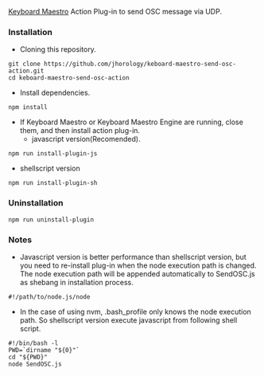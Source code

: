 [Keyboard Maestro](http://www.keyboardmaestro.com) Action Plug-in to send OSC message via UDP.

### Installation
- Cloning this repository.
```shellscript
git clone https://github.com/jhorology/keboard-maestro-send-osc-action.git
cd keboard-maestro-send-osc-action
```
- Install dependencies.
```shellscript
npm install
```
- If Keyboard Maestro or Keyboard Maestro Engine are running, close them, and then install action plug-in.
  - javascript version(Recomended).
```shellscript
npm run install-plugin-js
```
  - shellscript version
```shellscript
npm run install-plugin-sh
```

### Uninstallation
```shellscript
npm run uninstall-plugin
```

### Notes
- Javascript version is better performance than shellscript version, but you need to re-install plug-in when the node execution path is changed. The node execution path will be appended automatically to SendOSC.js as shebang in installation process.
```shellscript
#!/path/to/node.js/node
```
- In the case of using nvm, .bash_profile only knows the node execution path. So shellscript version execute javascript from following shell script.
```shellscript
#!/bin/bash -l
PWD=`dirname "${0}"`
cd "${PWD}"
node SendOSC.js
```
